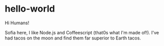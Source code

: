 # hello-world
Hi Humans!

Sofia here, I like Node.js and Coffeescript (that0s what I'm made of!). 
I've had tacos on the moon and find them far superior to Earth tacos.


